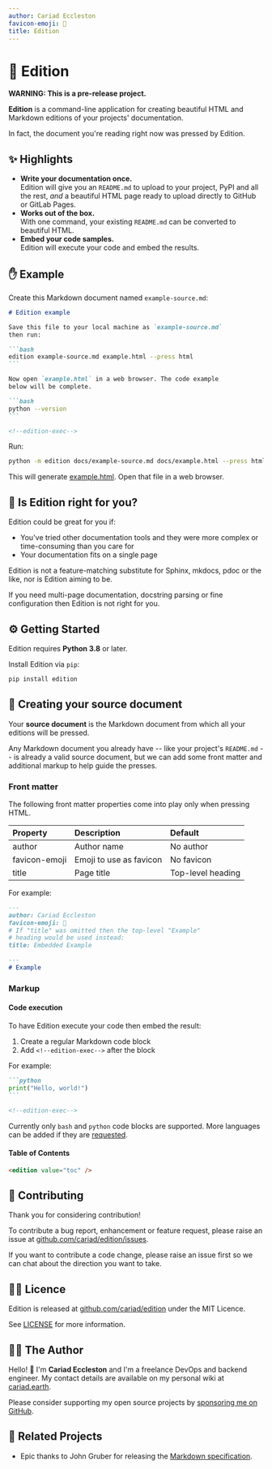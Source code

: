 ```yaml
---
author: Cariad Eccleston
favicon-emoji: 📰
title: Edition
---
```


# 📰 Edition

**WARNING: This is a pre-release project.**

**Edition** is a command-line application for creating beautiful HTML and Markdown editions of your projects' documentation.

In fact, the document you're reading right now was pressed by Edition.

<edition value="toc" />

## ✨ Highlights

- **Write your documentation once.**<br />Edition will give you an `README.md` to upload to your project, PyPI and all the rest, _and_ a beautiful HTML page ready to upload directly to GitHub or GitLab Pages.
- **Works out of the box.**<br />With one command, your existing `README.md` can be converted to beautiful HTML.
- **Embed your code samples.**<br />Edition will execute your code and embed the results.

## ✋ Example

Create this Markdown document named `example-source.md`:

~~~markdown
# Edition example

Save this file to your local machine as `example-source.md`
then run:

```bash
edition example-source.md example.html --press html
```

Now open `example.html` in a web browser. The code example
below will be complete.

```bash
python --version
```

<!--edition-exec-->
~~~

Run:

```bash
python -m edition docs/example-source.md docs/example.html --press html
```

<!--edition-exec-->

This will generate [example.html](example.html). Open that file in a web browser.

## 🤔 Is Edition right for you?

Edition could be great for you if:

- You've tried other documentation tools and they were more complex or time-consuming than you care for
- Your documentation fits on a single page

Edition is not a feature-matching substitute for Sphinx, mkdocs, pdoc or the like, nor is Edition aiming to be.

If you need multi-page documentation, docstring parsing or fine configuration then Edition is not right for you.

## ⚙️ Getting Started

Edition requires **Python 3.8** or later.

Install Edition via `pip`:

```bash
pip install edition
```

## 📄 Creating your source document

Your **source document** is the Markdown document from which all your editions will be pressed.

Any Markdown document you already have -- like your project's `README.md` -- is already a valid source document, but we can add some front matter and additional markup to help guide the presses.

### Front matter

The following front matter properties come into play only when pressing HTML.

| Property      | Description             | Default           |
| :------------ | :---------------------- | :---------------- |
| author        | Author name             | No author         |
| favicon-emoji | Emoji to use as favicon | No favicon        |
| title         | Page title              | Top-level heading |

For example:

```markdown
---
author: Cariad Eccleston
favicon-emoji: 🍕
# If "title" was omitted then the top-level "Example"
# heading would be used instead:
title: Embedded Example

---
# Example
```

### Markup

#### Code execution

To have Edition execute your code then embed the result:

1. Create a regular Markdown code block
1. Add `<!--edition-exec-->` after the block

For example:

~~~markdown
```python
print("Hello, world!")
```

<!--edition-exec-->
~~~

Currently only `bash` and `python` code blocks are supported. More languages can be added if they are [requested](#contributing).

#### Table of Contents

```html
<edition value="toc" />
```

## 🍰 Contributing

Thank you for considering contribution!

To contribute a bug report, enhancement or feature request, please raise an issue at [github.com/cariad/edition/issues](https://github.com/cariad/edition/issues).

If you want to contribute a code change, please raise an issue first so we can chat about the direction you want to take.

## 👮‍♀️ Licence

Edition is released at [github.com/cariad/edition](https://github.com/cariad/edition) under the MIT Licence.

See [LICENSE](https://github.com/cariad/edition/blob/main/LICENSE) for more information.

## 👩‍💻 The Author

Hello! 👋 I'm **Cariad Eccleston** and I'm a freelance DevOps and backend engineer. My contact details are available on my personal wiki at [cariad.earth](https://cariad.earth).

Please consider supporting my open source projects by [sponsoring me on GitHub](https://github.com/sponsors/cariad/).

## 🔗 Related Projects

- Epic thanks to John Gruber for releasing the [Markdown specification](https://daringfireball.net/projects/markdown/).
